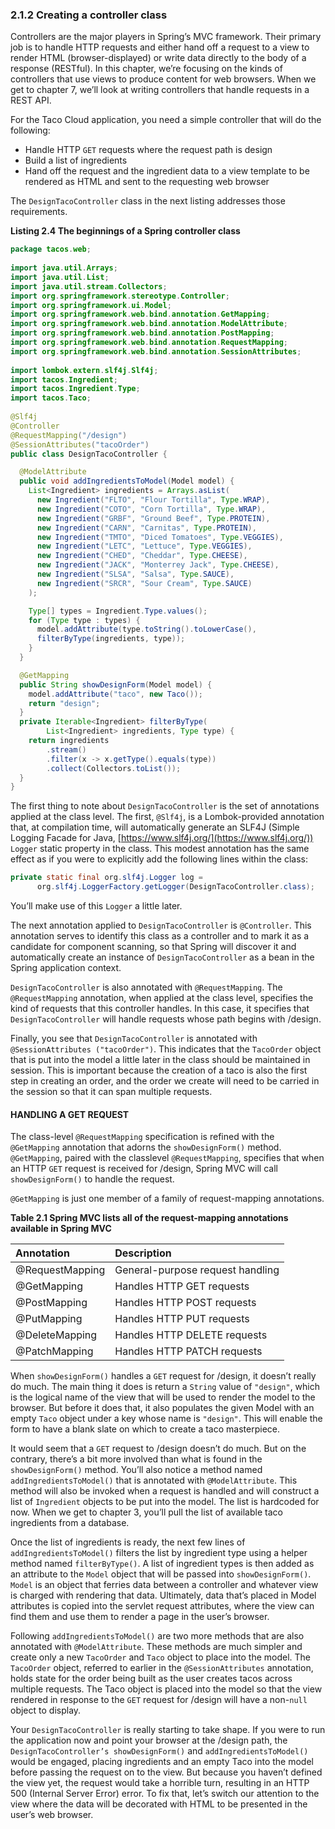 ### 2.1.2 Creating a controller class

Controllers are the major players in Spring’s MVC framework. Their primary job is to handle HTTP requests and either hand off a request to a view to render HTML (browser-displayed) or write data directly to the body of a response (RESTful). In this chapter, we’re focusing on the kinds of controllers that use views to produce content for web browsers. When we get to chapter 7, we’ll look at writing controllers that handle requests in a REST API.

For the Taco Cloud application, you need a simple controller that will do the following:

* Handle HTTP `GET` requests where the request path is  design
* Build a list of ingredients
* Hand off the request and the ingredient data to a view template to be rendered as HTML and sent to the requesting web browser

The `DesignTacoController` class in the next listing addresses those requirements.

**Listing 2.4 The beginnings of a Spring controller class**

```java
package tacos.web;
​
import java.util.Arrays;
import java.util.List;
import java.util.stream.Collectors;
import org.springframework.stereotype.Controller;
import org.springframework.ui.Model;
import org.springframework.web.bind.annotation.GetMapping;
import org.springframework.web.bind.annotation.ModelAttribute;
import org.springframework.web.bind.annotation.PostMapping;
import org.springframework.web.bind.annotation.RequestMapping;
import org.springframework.web.bind.annotation.SessionAttributes;
​
import lombok.extern.slf4j.Slf4j;
import tacos.Ingredient;
import tacos.Ingredient.Type;
import tacos.Taco;
​
@Slf4j
@Controller
@RequestMapping("/design")
@SessionAttributes("tacoOrder")
public class DesignTacoController {

  @ModelAttribute
  public void addIngredientsToModel(Model model) {
    List<Ingredient> ingredients = Arrays.asList(
      new Ingredient("FLTO", "Flour Tortilla", Type.WRAP),
      new Ingredient("COTO", "Corn Tortilla", Type.WRAP),
      new Ingredient("GRBF", "Ground Beef", Type.PROTEIN),
      new Ingredient("CARN", "Carnitas", Type.PROTEIN),
      new Ingredient("TMTO", "Diced Tomatoes", Type.VEGGIES),
      new Ingredient("LETC", "Lettuce", Type.VEGGIES),
      new Ingredient("CHED", "Cheddar", Type.CHEESE),
      new Ingredient("JACK", "Monterrey Jack", Type.CHEESE),
      new Ingredient("SLSA", "Salsa", Type.SAUCE),
      new Ingredient("SRCR", "Sour Cream", Type.SAUCE)
    );

    Type[] types = Ingredient.Type.values();
    for (Type type : types) {
      model.addAttribute(type.toString().toLowerCase(),
      filterByType(ingredients, type));
    }
  }

  @GetMapping
  public String showDesignForm(Model model) {
    model.addAttribute("taco", new Taco());
    return "design";
  }
  private Iterable<Ingredient> filterByType(
        List<Ingredient> ingredients, Type type) {
    return ingredients
        .stream()
        .filter(x -> x.getType().equals(type))
        .collect(Collectors.toList());
  }
}
```

The first thing to note about `DesignTacoController` is the set of annotations applied at the class level. The first, `@Slf4j`, is a Lombok-provided annotation that, at compilation time, will automatically generate an SLF4J (Simple Logging Facade for Java, [https://www.slf4j.org/](https://www.slf4j.org/)) `Logger` static property in the class. This modest annotation has the same effect as if you were to explicitly add the following lines within the class:

```java
private static final org.slf4j.Logger log =
      org.slf4j.LoggerFactory.getLogger(DesignTacoController.class);
```

You’ll make use of this `Logger` a little later.

The next annotation applied to `DesignTacoController` is `@Controller`. This annotation serves to identify this class as a controller and to mark it as a candidate for component scanning, so that Spring will discover it and automatically create an instance of `DesignTacoController` as a bean in the Spring application context.

`DesignTacoController` is also annotated with `@RequestMapping`. The `@RequestMapping` annotation, when applied at the class level, specifies the kind of requests that this controller handles. In this case, it specifies that `DesignTacoController` will handle requests whose path begins with /design.

Finally, you see that `DesignTacoController` is annotated with `@SessionAttributes ("tacoOrder")`. This indicates that the `TacoOrder` object that is put into the model a little later in the class should be maintained in session. This is important because the creation of a taco is also the first step in creating an order, and the order we create will need to be carried in the session so that it can span multiple requests.

#### HANDLING A GET REQUEST

The class-level `@RequestMapping` specification is refined with the `@GetMapping` annotation that adorns the `showDesignForm()` method. `@GetMapping`, paired with the classlevel `@RequestMapping`, specifies that when an HTTP `GET` request is received for /design, Spring MVC will call `showDesignForm()` to handle the request.

`@GetMapping` is just one member of a family of request-mapping annotations.

**Table 2.1 Spring MVC lists all of the request-mapping annotations available in Spring MVC**

| Annotation | Description |
| :--- | :--- |
| @RequestMapping | General-purpose request handling |
| @GetMapping | Handles HTTP GET requests |
| @PostMapping | Handles HTTP POST requests |
| @PutMapping | Handles HTTP PUT requests |
| @DeleteMapping | Handles HTTP DELETE requests |
| @PatchMapping | Handles HTTP PATCH requests |

When `showDesignForm()` handles a `GET` request for /design, it doesn’t really do much. The main thing it does is return a `String` value of `"design"`, which is the logical name of the view that will be used to render the model to the browser. But before it does that, it also populates the given Model with an empty `Taco` object under a key whose name is `"design"`. This will enable the form to have a blank slate on which to create a taco masterpiece.

It would seem that a `GET` request to /design doesn’t do much. But on the contrary, there’s a bit more involved than what is found in the `showDesignForm()` method. You’ll also notice a method named `addIngredientsToModel()` that is annotated with `@ModelAttribute`. This method will also be invoked when a request is handled and will construct a list of `Ingredient` objects to be put into the model. The list is hardcoded for now. When we get to chapter 3, you’ll pull the list of available taco ingredients from a database.

Once the list of ingredients is ready, the next few lines of `addIngredientsToModel()` filters the list by ingredient type using a helper method named `filterByType()`. A list of ingredient types is then added as an attribute to the `Model` object that will be passed into `showDesignForm()`. `Model` is an object that ferries data between a controller and whatever view is charged with rendering that data. Ultimately, data that’s placed in Model attributes is copied into the servlet request attributes, where the view can find them and use them to render a page in the user’s browser.

Following `addIngredientsToModel()` are two more methods that are also annotated with `@ModelAttribute`. These methods are much simpler and create only a new `TacoOrder` and `Taco` object to place into the model. The `TacoOrder` object, referred to earlier in the `@SessionAttributes` annotation, holds state for the order being built as the user creates tacos across multiple requests. The Taco object is placed into the model so that the view rendered in response to the `GET` request for /design will have a non-`null` object to display.

Your `DesignTacoController` is really starting to take shape. If you were to run the application now and point your browser at the /design path, the `DesignTacoController’s showDesignForm()` and `addIngredientsToModel()` would be engaged, placing ingredients and an empty Taco into the model before passing the request on to the view. But because you haven’t defined the view yet, the request would take a horrible turn, resulting in an HTTP 500 (Internal Server Error) error. To fix that, let’s switch our attention to the view where the data will be decorated with HTML to be presented in the user’s web browser.



